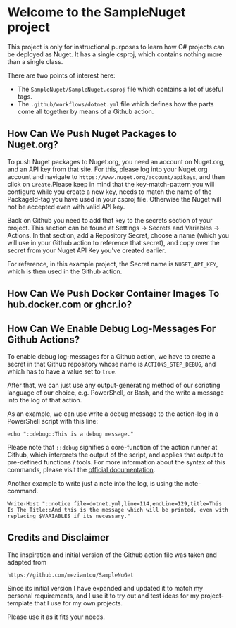 
# Welcome to the SampleNuget project

This project is only for instructional purposes to learn how C# projects
can be deployed as Nuget. It has a single csproj, which contains nothing
more than a single class.

There are two points of interest here:
* The `SampleNuget/SampleNuget.csproj` file which contains a lot of useful tags.
* The `.github/workflows/dotnet.yml` file which defines how the parts come all together by means of a Github action.


## How Can We Push Nuget Packages to Nuget.org?

To push Nuget packages to Nuget.org, you need an account on Nuget.org, and
an API key from that site. For this, please log into your Nuget.org account
and navigate to `https://www.nuget.org/account/apikeys`, and then click on
`Create`.Please keep in mind that the key-match-pattern you will configure
while you create a new key, needs to match the name of the PackageId-tag you
have used in your csproj file. Otherwise the Nuget will not be accepted even
with valid API key.

Back on Github you need to add that key to the secrets section of your project.
This section can be found at Settings -> Secrets and Variables -> Actions.
In that section, add a Repository Secret, choose a name (which you will use
in your Github action to reference that secret), and copy over the secret
from your Nuget API Key you've created earlier.

For reference, in this example project, the Secret name is `NUGET_API_KEY`,
which is then used in the Github action.


## How Can We Push Docker Container Images To hub.docker.com or ghcr.io?



## How Can We Enable Debug Log-Messages For Github Actions?

To enable debug log-messages for a Github action, we have to create a secret
in that Github repository whose name is `ACTIONS_STEP_DEBUG`, and which has
to have a value set to `true`.

After that, we can just use any output-generating method of our scripting
language of our choice, e.g. PowerShell, or Bash, and the write a message
into the log of that action.

As an example, we can use write a debug message to the action-log in a
PowerShell script with this line:

```
echo "::debug::This is a debug message."
```

Please note that `::debug` signifies a core-function of the action runner
at Github, which interprets the output of the script, and applies that output
to pre-defined functions / tools. For more information about the syntax of
this commands, please visit the [official documentation](https://docs.github.com/en/actions/writing-workflows/choosing-what-your-workflow-does/workflow-commands-for-github-actions).

Another example to write just a note into the log, is using the note-command.

```
Write-Host "::notice file=dotnet.yml,line=114,endLine=129,title=This Is The Title::And this is the message which will be printed, even with replacing $VARIABLES if its necessary."
```


## Credits and Disclaimer

The inspiration and initial version of the Github action file was taken and
adapted from

```
https://github.com/meziantou/SampleNuGet
```

Since its initial version I have expanded and updated it to match my personal
requirements, and I use it to try out and test ideas for my project-template that
I use for my own projects.

Please use it as it fits your needs.
